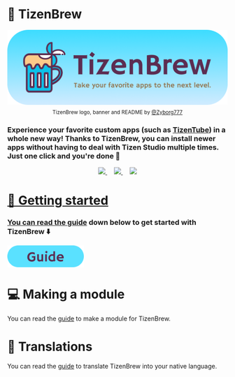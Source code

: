 # 🍺 TizenBrew

<p align="center">
    <img
        width="700px"
        src="./.github/assets/TizenBrew_Official_Banner.png">
    <br>
     <sub> TizenBrew logo, banner and README by <a href="https://github.com/Zyborg777">@Zyborg777</a> </sub>
</p>

### Experience your favorite custom apps (such as [TizenTube](https://github.com/reisxd/TizenTube)) in a whole new way! Thanks to TizenBrew, you can install newer apps without having to deal with Tizen Studio multiple times. Just one click and you're done 🎊

<p align="center">
    <a href="https://discord.gg/m2P7v8Y2qR">
       <picture>
           <source height="24px" media="(prefers-color-scheme: dark)" srcset="https://user-images.githubusercontent.com/13122796/178032563-d4e084b7-244e-4358-af50-26bde6dd4996.png" />
           <img height="24px" src="https://user-images.githubusercontent.com/13122796/178032563-d4e084b7-244e-4358-af50-26bde6dd4996.png" />
       </picture>
       </a>&nbsp;&nbsp;&nbsp;
       <a href="https://reddit.com/r/TizenTube">
       <picture>
           <source height="24px" media="(prefers-color-scheme: dark)" srcset="https://user-images.githubusercontent.com/13122796/178032351-9d9d5619-8ef7-470a-9eec-2744ece54553.png" />
           <img height="24px" src="https://user-images.githubusercontent.com/13122796/178032351-9d9d5619-8ef7-470a-9eec-2744ece54553.png" />
       </picture>
       </a>&nbsp;&nbsp;&nbsp;
       <a href="https://www.youtube.com/@tizenbrew">
      <picture>
         <source height="24px" media="(prefers-color-scheme: dark)" srcset="https://user-images.githubusercontent.com/13122796/178032714-c51c7492-0666-44ac-99c2-f003a695ab50.png" />
         <img height="24px" src="https://user-images.githubusercontent.com/13122796/178032714-c51c7492-0666-44ac-99c2-f003a695ab50.png" />
     </picture>
           
# 🙌 Getting started

### You can read the [guide](./docs/README.md) down below to get started with TizenBrew ⬇️
<p align="left">
    <a href="./docs/README.md">
       <picture>
           <source height="50px" srcset="./.github/assets/TizenBrew_Guide_Button.png" />
           <img height="50px" src="./.github/assets/TizenBrew_Guide_Button.png" />
       </picture>
</a>

# 💻 Making a module

You can read the [guide](./docs/MODULES.md) to make a module for TizenBrew.

# 💬 Translations

You can read the [guide](./docs/TRANSLATION.md) to translate TizenBrew into your native language.
